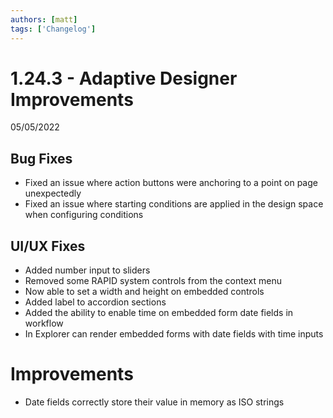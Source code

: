 ```yaml
---
authors: [matt]
tags: ['Changelog']
---
```


# 1.24.3 - Adaptive Designer Improvements
05/05/2022

## Bug Fixes

- Fixed an issue where action buttons were anchoring to a point on page unexpectedly
- Fixed an issue where starting conditions are applied in the design space when configuring conditions

## UI/UX Fixes

- Added number input to sliders
- Removed some RAPID system controls from the context menu
- Now able to set a width and height on embedded controls
- Added label to accordion sections
- Added the ability to enable time on embedded form date fields in workflow
- In Explorer can render embedded forms with date fields with time inputs

# Improvements

- Date fields correctly store their value in memory as ISO strings
